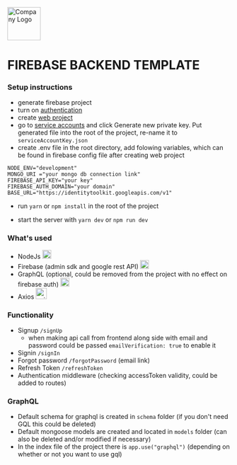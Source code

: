 <a href="https://www.wewearmanyhats.com" target="_blank"><img style="with: 75px; height: 75px" alt="Company Logo" src="https://wewearmanyhats.com/app/themes/p_tech/resources/assets/images/logo.svg"></a>

# FIREBASE BACKEND TEMPLATE

### Setup instructions

- generate firebase project
- turn on [authentication](https://console.firebase.google.com/project/_/authentication/providers)
- create [web project](https://console.firebase.google.com/project/_/overview)
- go to [service accounts](https://console.firebase.google.com/project/_/settings/serviceaccounts/adminsdk) and click Generate new private key. Put generated file into the root of the project, re-name it to `serviceAccountKey.json`
- create .env file in the root directory, add folowing variables, which can be found in firebase config file after creating web project

```
NODE_ENV="development"
MONGO_URI ="your mongo db connection link"
FIREBASE_API_KEY="your key"
FIREBASE_AUTH_DOMAIN="your domain"
BASE_URL="https://identitytoolkit.googleapis.com/v1"
```

- run `yarn` or `npm install` in the root of the project

- start the server with `yarn dev` or `npm run dev`

### What's used

- NodeJs <a href="https://nodejs.org/en/" target="_blank"><img style="height: 20px" alt="nodejs" src="https://img.shields.io/badge/Node.js-43853D?style=for-the-badge&logo=nodedotjs&logoColor=white" ></a>
- Firebase (admin sdk and google rest API) <a href="https://firebase.google.com/" target="_blank"><img style="height: 20px" alt="firebase" src="https://img.shields.io/badge/firebase-ffca28?style=for-the-badge&logo=firebase&logoColor=black" ></a>
- GraphQL (optional, could be removed from the project with no effect on firebase auth) <a href="https://graphql.org/" target="_blank"><img style="height: 20px" alt="graphql" src="https://img.shields.io/badge/GraphQl-E10098?style=for-the-badge&logo=graphql&logoColor=white"></a>
- Axios <a href="https://axios-http.com/" target="_blank"><img style="height: 25px; width: 25px" alt="axios" src="https://avatars.githubusercontent.com/u/32372333?s=160&v=4"></a>

### Functionality

- Signup `/signUp`
  - when making api call from frontend along side with email and password could be passed `emailVerification: true` to enable it
- Signin `/signIn`
- Forgot password `/forgotPassword` (email link)
- Refresh Token `/refreshToken`
- Authentication middleware (checking accessToken validity, could be added to routes)

### GraphQL

- Default schema for graphql is created in `schema` folder (if you don't need GQL this could be deleted)
- Default mongoose models are created and located in `models` folder (can also be deleted and/or modified if necessary)
- In the index file of the project there is `app.use("graphql")` (depending on whether or not you want to use gql)

